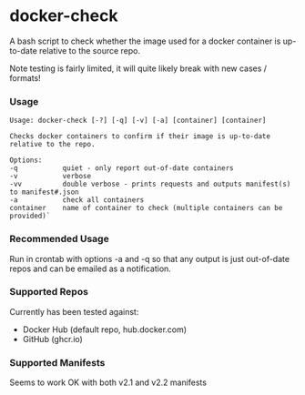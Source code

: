 # docker-check

A bash script to check whether the image used for a docker container is up-to-date relative to the source repo.

Note testing is fairly limited, it will quite likely break with new cases / formats!

### Usage

    Usage: docker-check [-?] [-q] [-v] [-a] [container] [container]
    
    Checks docker containers to confirm if their image is up-to-date relative to the repo.
    
    Options:
    -q           quiet - only report out-of-date containers
    -v           verbose
    -vv          double verbose - prints requests and outputs manifest(s) to manifest#.json
    -a           check all containers
    container    name of container to check (multiple containers can be provided)`

### Recommended Usage

Run in crontab with options -a and -q so that any output is just out-of-date repos and can be emailed as a notification.

### Supported Repos

Currently has been tested against:

* Docker Hub (default repo, hub.docker.com)
* GitHub (ghcr.io)

### Supported Manifests

Seems to work OK with both v2.1 and v2.2 manifests

